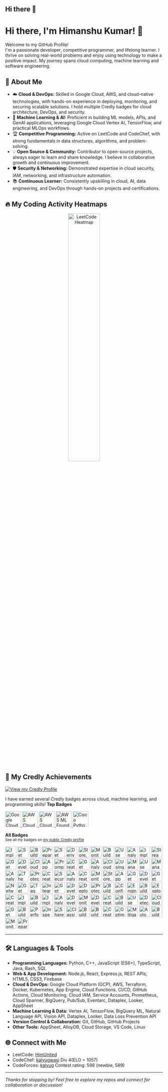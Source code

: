 ## Hi there 👋

# Hi there, I'm Himanshu Kumar! 👋

Welcome to my GitHub Profile!  
I'm a passionate developer, competitive programmer, and lifelong learner. I thrive on solving real-world problems and enjoy using technology to make a positive impact. My journey spans cloud computing, machine learning and software engineering.

## 🚀 About Me

- ☁️ **Cloud & DevOps:** Skilled in Google Cloud, AWS, and cloud-native technologies, with hands-on experience in deploying, monitoring, and securing scalable solutions. I hold multiple Credly badges for cloud architecture, DevOps, and security.
- 🤖 **Machine Learning & AI:** Proficient in building ML models, APIs, and GenAI applications, leveraging Google Cloud Vertex AI, TensorFlow, and practical MLOps workflows.
- 🏆 **Competitive Programming:** Active on LeetCode and CodeChef, with strong fundamentals in data structures, algorithms, and problem-solving.
- 💡 **Open Source & Community:** Contributor to open-source projects, always eager to learn and share knowledge. I believe in collaborative growth and continuous improvement.
- 🛡️ **Security & Networking:** Demonstrated expertise in cloud security, IAM, networking, and infrastructure automation.
- 📚 **Continuous Learner:** Consistently upskilling in cloud, AI, data engineering, and DevOps through hands-on projects and certifications.

## 🔥 My Coding Activity Heatmaps

<p align="center">
  <img src="https://leetcard.jacoblin.cool/HimUnited?ext=heatmap" alt="LeetCode Heatmap" width="45%"/>
</p>


## 🏅 My Credly Achievements

[![View my Credly Profile](https://img.shields.io/badge/Credly-Badges-orange?logo=credly)](https://www.credly.com/users/kalyugwasi)

I have earned several Credly badges across cloud, machine learning, and programming skills!
**Top Badges**  
<p>
  <a href="https://www.credly.com/badges/29249195-225f-4c1e-956a-9133d56e8524/public_url" target="_blank">
    <img src="https://images.credly.com/images/4dda8ae4-99ee-476c-bca3-6f0adbab42fe/image.png" alt="Google Cloud Foundation" width="50"/>
  </a>
  <a href="https://www.credly.com/badges/9170237d-e5b2-4726-9b23-7092ccc1ebd6/public_url" target="_blank">
    <img src="https://images.credly.com/images/73e4a58b-a8ef-41a3-a7db-9183dd269882/image.png" alt="AWS Cloud Foundation" width="50"/>
  </a>
  <a href="https://www.credly.com/badges/dcfdad20-f8d0-4853-bc8e-b8e08d208c49/public_url" target="_blank">
    <img src="https://images.credly.com/images/2f7b0627-48a0-4894-8d46-3245bdfe0463/image.png" alt="AWS Cloud Architect" width="50"/>
  </a>
  <a href="https://www.credly.com/badges/c1906d77-5709-4740-a814-dc6aaec1e385/public_url" target="_blank">
    <img src="https://images.credly.com/images/51984979-f759-49f0-8bb3-5310d364fdbe/image.png" alt="AWS ML Foundation" width="50"/>
  </a>
  <a href="https://www.credly.com/badges/a13c92ef-182d-4d3e-9076-f0f47c075b38/public_url" target="_blank">
    <img src="https://images.credly.com/images/68c0b94d-f6ac-40b1-a0e0-921439eb092e/image.png" alt="Cisco Python Essentials" width="50"/>
  </a>
</p>

**All Badges**  
<sub>See all my badges on [my public Credly profile](https://www.credly.com/users/kalyugwasi/badges)</sub>

<p align="left">
  <a href="https://www.credly.com/users/kalyugwasi/badges" target="_blank"><img src="https://images.credly.com/size/128x128/images/eea11cba-2a98-4bbe-bad2-447878dd34a2/image.png" alt="Implement Load Balancing on Compute Engine Skill Badge" width="35"/></a>
  <a href="https://www.credly.com/users/kalyugwasi/badges" target="_blank"><img src="https://images.credly.com/size/128x128/images/42326d44-14ff-4eda-b9c5-7d8f12919253/image.png" alt="Set Up an App Dev Environment on Google Cloud Skill Badge" width="35"/></a>
  <a href="https://www.credly.com/users/kalyugwasi/badges" target="_blank"><img src="https://images.credly.com/size/128x128/images/e1131ae3-4a52-4af1-9801-b7853767cf79/image.png" alt="Build a Secure Google Cloud Network Skill Badge" width="35"/></a>
  <a href="https://www.credly.com/users/kalyugwasi/badges" target="_blank"><img src="https://images.credly.com/size/128x128/images/68756311-9319-4eeb-a2b7-76defc8dd8a2/image.png" alt="Prepare Data for ML APIs on Google Cloud Skill Badge" width="35"/></a>
  <a href="https://www.credly.com/users/kalyugwasi/badges" target="_blank"><img src="https://images.credly.com/size/128x128/images/189c5c31-67c6-4eae-87dc-3b8185a99043/image.png" alt="Set Up a Google Cloud Network Skill Badge" width="35"/></a>
  <a href="https://www.credly.com/users/kalyugwasi/badges" target="_blank"><img src="https://images.credly.com/size/128x128/images/11088b22-7be5-4fe3-995d-c014514c8dc3/image.png" alt="Derive Insights from BigQuery Data Skill Badge" width="35"/></a>
  <a href="https://www.credly.com/users/kalyugwasi/badges" target="_blank"><img src="https://images.credly.com/size/128x128/images/449ee94a-268c-4a6d-9983-0507fbdeaf46/image.png" alt="Store, Process, and Manage Data on Google Cloud - Console Skill Badge" width="35"/></a>
  <a href="https://www.credly.com/users/kalyugwasi/badges" target="_blank"><img src="https://images.credly.com/size/128x128/images/c07b49a7-c295-4e2a-9557-09c22032e3ae/image.png" alt="Monitor and Manage Google Cloud Resources Skill Badge" width="35"/></a>
  <a href="https://www.credly.com/users/kalyugwasi/badges" target="_blank"><img src="https://images.credly.com/size/128x128/images/8ab21779-042f-4616-a6ab-fd0d62648b24/image.png" alt="Build a Data Warehouse with BigQuery Skill Badge" width="35"/></a>
  <a href="https://www.credly.com/users/kalyugwasi/badges" target="_blank"><img src="https://images.credly.com/size/128x128/images/1d95accd-3e3d-466f-a432-5dceb4998fd1/image.png" alt="Use Machine Learning APIs on Google Cloud Skill Badge" width="35"/></a>
  <a href="https://www.credly.com/users/kalyugwasi/badges" target="_blank"><img src="https://images.credly.com/size/128x128/images/75208396-7fbe-437e-8a42-46277d642697/image.png" alt="Analyze BigQuery Data in Connected Sheets Skill Badge" width="35"/></a>
  <a href="https://www.credly.com/users/kalyugwasi/badges" target="_blank"><img src="https://images.credly.com/size/128x128/images/7514501c-47e3-4766-a833-2f45eacdf615/image.png" alt="Implement DevOps Workflows in Google Cloud Skill Badge" width="35"/></a>
  <a href="https://www.credly.com/users/kalyugwasi/badges" target="_blank"><img src="https://images.credly.com/size/128x128/images/3934ff47-3ef9-40cb-82d2-66a40d33886a/image.png" alt="Streaming Analytics into BigQuery Skill Badge" width="35"/></a>
  <a href="https://www.credly.com/users/kalyugwasi/badges" target="_blank"><img src="https://images.credly.com/size/128x128/images/79d45afd-9552-447b-96d0-b4c2037f59be/image.png" alt="Get Started with API Gateway Skill Badge" width="35"/></a>
  <a href="https://www.credly.com/users/kalyugwasi/badges" target="_blank"><img src="https://images.credly.com/size/128x128/images/826e89a5-1a1d-4e6c-b740-531957965a78/image.png" alt="Develop Serverless Apps with Firebase Skill Badge" width="35"/></a>
  <a href="https://www.credly.com/users/kalyugwasi/badges" target="_blank"><img src="https://images.credly.com/size/128x128/images/12ca3878-2560-4d84-a3a5-c317db9ca549/image.png" alt="Cloud Functions: 3 Ways Skill Badge" width="35"/></a>
  <a href="https://www.credly.com/users/kalyugwasi/badges" target="_blank"><img src="https://images.credly.com/size/128x128/images/cdd80963-5ccb-4981-b01c-5344a9a3e8df/image.png" alt="App Building with AppSheet Skill Badge" width="35"/></a>
  <a href="https://www.credly.com/users/kalyugwasi/badges" target="_blank"><img src="https://images.credly.com/size/128x128/images/cef82b2e-970a-4318-8e59-c3e26b7f5c19/image.png" alt="Prompt Design in Vertex AI Skill Badge" width="35"/></a>
  <a href="https://www.credly.com/users/kalyugwasi/badges" target="_blank"><img src="https://images.credly.com/size/128x128/images/073a27aa-c3d6-44b5-875f-906191666d70/image.png" alt="Create ML Models with BigQuery ML Skill Badge" width="35"/></a>
  <a href="https://www.credly.com/users/kalyugwasi/badges" target="_blank"><img src="https://images.credly.com/size/128x128/images/1aa38026-5e9d-45f5-becc-288601568ad5/image.png" alt="Get Started with Dataplex Skill Badge" width="35"/></a>
  <a href="https://www.credly.com/users/kalyugwasi/badges" target="_blank"><img src="https://images.credly.com/size/128x128/images/bd687b0c-3959-4e06-b511-6623e32b8fdb/image.png" alt="Analyze Sentiment with Natural Language API Skill Badge" width="35"/></a>
  <a href="https://www.credly.com/users/kalyugwasi/badges" target="_blank"><img src="https://images.credly.com/size/128x128/images/4ddcd71a-7d89-4f86-bb85-adab564f16f1/image.png" alt="Cloud Speech API: 3 Ways Skill Badge" width="35"/></a>
  <a href="https://www.credly.com/users/kalyugwasi/badges" target="_blank"><img src="https://images.credly.com/size/128x128/images/2f0d66d4-9479-43e5-a101-42cda01123dc/image.png" alt="Using the Google Cloud Speech API" width="35"/></a>
  <a href="https://www.credly.com/users/kalyugwasi/badges" target="_blank"><img src="https://images.credly.com/size/128x128/images/d405f3db-7764-4979-8ae4-004b47e5a497/image.png" alt="Manage Data Models in Looker Skill Badge" width="35"/></a>
  <a href="https://www.credly.com/users/kalyugwasi/badges" target="_blank"><img src="https://images.credly.com/size/128x128/images/0c6a247d-8bbd-407b-8f83-dd863d251587/image.png" alt="Use APIs to Work with Cloud Storage Skill Badge" width="35"/></a>
  <a href="https://www.credly.com/users/kalyugwasi/badges" target="_blank"><img src="https://images.credly.com/size/128x128/images/20cd679d-43c3-460e-979a-8feba38eaba6/image.png" alt="Manage Kubernetes in Google Cloud Skill Badge" width="35"/></a>
  <a href="https://www.credly.com/users/kalyugwasi/badges" target="_blank"><img src="https://images.credly.com/size/128x128/images/bb8edfd1-9d69-48a3-bf81-3ab830caf393/image.png" alt="Analyze Images with the Cloud Vision API Skill Badge" width="35"/></a>
  <a href="https://www.credly.com/users/kalyugwasi/badges" target="_blank"><img src="https://images.credly.com/size/128x128/images/7623fefd-ebbd-4d8f-a053-f41dca852d9e/image.png" alt="The Basics of Google Cloud Compute Skill Badge" width="35"/></a>
  <a href="https://www.credly.com/users/kalyugwasi/badges" target="_blank"><img src="https://images.credly.com/size/128x128/images/81b8d708-19b5-4381-8ee1-576dcb20f536/image.png" alt="Protect Sensitive Data with Data Loss Prevention Skill Badge" width="35"/></a>
  <a href="https://www.credly.com/users/kalyugwasi/badges" target="_blank"><img src="https://images.credly.com/size/128x128/images/cef00c62-6e0c-479c-9385-bedfd8c43dce/image.png" alt="Create and Manage Bigtable Instances Skill Badge" width="35"/></a>
  <a href="https://www.credly.com/users/kalyugwasi/badges" target="_blank"><img src="https://images.credly.com/size/128x128/images/f4037855-1b1d-4338-985f-fec235b152a6/image.png" alt="Secure BigLake Data Skill Badge" width="35"/></a>
  <a href="https://www.credly.com/users/kalyugwasi/badges" target="_blank"><img src="https://images.credly.com/size/128x128/images/b82729b9-8f1f-4362-8b71-fb08f2cea6c2/image.png" alt="Analyze Speech and Language with Google APIs Skill Badge" width="35"/></a>
  <a href="https://www.credly.com/users/kalyugwasi/badges" target="_blank"><img src="https://images.credly.com/size/128x128/images/64335247-e0fc-4afc-ae27-e4cdd0d0590d/image.png" alt="Create a Secure Data Lake on Cloud Storage Skill Badge" width="35"/></a>
  <a href="https://www.credly.com/users/kalyugwasi/badges" target="_blank"><img src="https://images.credly.com/size/128x128/images/5a9654e8-37e5-4043-8a94-eeb0f98a2a9c/image.png" alt="Monitoring in Google Cloud Skill Badge" width="35"/></a>
  <a href="https://www.credly.com/users/kalyugwasi/badges" target="_blank"><img src="https://images.credly.com/size/128x128/images/42242faf-e2ec-4c2c-aa57-8c27b190dd83/image.png" alt="Store, Process, and Manage Data on Google Cloud - Command Line Skill Badge" width="35"/></a>
  <a href="https://www.credly.com/users/kalyugwasi/badges" target="_blank"><img src="https://images.credly.com/size/128x128/images/0943ce78-1ef7-4ff4-8ad7-4b60f6de5e5f/image.png" alt="App Engine: 3 Ways Skill Badge" width="35"/></a>
  <a href="https://www.credly.com/users/kalyugwasi/badges" target="_blank"><img src="https://images.credly.com/size/128x128/images/5aa8a83f-22d6-4aa2-9a65-f95290187ce3/image.png" alt="Get Started with Eventarc Skill Badge" width="35"/></a>
  <a href="https://www.credly.com/users/kalyugwasi/badges" target="_blank"><img src="https://images.credly.com/size/128x128/images/1dbef1bd-cdb0-40e1-bff4-8200448c3161/blob" alt="Develop GenAI Apps with Gemini and Streamlit Skill Badge" width="35"/></a>
  <a href="https://www.credly.com/users/kalyugwasi/badges" target="_blank"><img src="https://images.credly.com/size/128x128/images/6f45928f-206d-4340-98fd-ef9605fd8606/image.png" alt="Get Started with Looker Skill Badge" width="35"/></a>
  <a href="https://www.credly.com/users/kalyugwasi/badges" target="_blank"><img src="https://images.credly.com/size/128x128/images/6edf3d92-7a1f-425f-aa2b-d17223df9cf7/image.png" alt="Networking Fundamentals on Google Cloud Skill Badge" width="35"/></a>
  <a href="https://www.credly.com/users/kalyugwasi/badges" target="_blank"><img src="https://images.credly.com/size/128x128/images/8fae0693-0a1a-4c15-b3b6-10b4104d0e30/image.png" alt="Get Started with Cloud Storage Skill Badge" width="35"/></a>
  <a href="https://www.credly.com/users/kalyugwasi/badges" target="_blank"><img src="https://images.credly.com/size/128x128/images/6b0dde4a-f8ab-4042-b828-2ed1a4f82d4d/image.png" alt="Tag and Discover BigLake Data" width="35"/></a>
  <a href="https://www.credly.com/users/kalyugwasi/badges" target="_blank"><img src="https://images.credly.com/size/128x128/images/02190f6d-01c5-457d-9ac0-b7fe4f31c7e6/image.png" alt="Integrate BigQuery Data and Google Workspace using Apps Script Skill Badge" width="35"/></a>
  <a href="https://www.credly.com/users/kalyugwasi/badges" target="_blank"><img src="https://images.credly.com/size/128x128/images/4b9b3bd9-02b8-4243-8def-893557125497/image.png" alt="Get Started with Pub/Sub Skill Badge" width="35"/></a>
  <a href="https://www.credly.com/users/kalyugwasi/badges" target="_blank"><img src="https://images.credly.com/size/128x128/images/c99de4cf-a2fe-4c34-9b38-43ea165ea0f4/image.png" alt="Develop with Apps Script and AppSheet Skill Badge" width="35"/></a>
  <a href="https://www.credly.com/users/kalyugwasi/badges" target="_blank"><img src="https://images.credly.com/size/128x128/images/f0388a0c-130f-47cd-8750-d6357e907e58/image.png" alt="Deploy Kubernetes Applications on Google Cloud Skill Badge" width="35"/></a>
  <a href="https://www.credly.com/users/kalyugwasi/badges" target="_blank"><img src="https://images.credly.com/size/128x128/images/70116ac6-9bf9-4600-b8db-7d0147fb5da8/image.png" alt="Protect Cloud Traffic with BeyondCorp Enterprise (BCE) Security Skill Badge" width="35"/></a>
  <a href="https://www.credly.com/users/kalyugwasi/badges" target="_blank"><img src="https://images.credly.com/size/128x128/images/cfcacbf1-1f76-40ad-be09-a5b057e31ebf/image.png" alt="Build a Website on Google Cloud Skill Badge" width="35"/></a>
  <a href="https://www.credly.com/users/kalyugwasi/badges" target="_blank"><img src="https://images.credly.com/size/128x128/images/374800df-53a7-407e-b660-1efa73da122a/image.png" alt="Configure Service Accounts and IAM Roles for Google Cloud Skill Badge" width="35"/></a>
  <a href="https://www.credly.com/users/kalyugwasi/badges" target="_blank"><img src="https://images.credly.com/size/128x128/images/6160e2c1-4a95-4f47-8c5b-f2dde7bb6a67/image.png" alt="Engineer Data for Predictive Modeling with BigQuery ML Skill Badge" width="35"/></a>
  <a href="https://www.credly.com/users/kalyugwasi/badges" target="_blank"><img src="https://images.credly.com/size/128x128/images/7a2bc677-846d-4b0b-85a3-b56e0a0f9452/image.png" alt="Build Google Cloud Infrastructure for AWS Professionals Skill Badge" width="35"/></a>
  <a href="https://www.credly.com/users/kalyugwasi/badges" target="_blank"><img src="https://images.credly.com/size/128x128/images/9ecc031b-5f5a-418d-8397-1612c0f40fce/image.png" alt="Explore Generative AI with the Vertex AI Gemini API Skill Badge" width="35"/></a>
  <a href="https://www.credly.com/users/kalyugwasi/badges" target="_blank"><img src="https://images.credly.com/size/128x128/images/517b0725-e59c-47ec-8a3b-8025a67dc480/image.png" alt="Create and Manage Cloud Spanner Instances Skill Badge" width="35"/></a>
  <a href="https://www.credly.com/users/kalyugwasi/badges" target="_blank"><img src="https://images.credly.com/size/128x128/images/0daf1b0e-28c3-4102-96cf-e9d5f9213cc3/image.png" alt="Implement CI/CD Pipelines on Google Cloud Skill Badge" width="35"/></a>
  <a href="https://www.credly.com/users/kalyugwasi/badges" target="_blank"><img src="https://images.credly.com/size/128x128/images/b18154fb-9bd3-47e5-a6f1-554be512947d/image.png" alt="Build Infrastructure with Terraform on Google Cloud Skill Badge" width="35"/></a>
  <a href="https://www.credly.com/users/kalyugwasi/badges" target="_blank"><img src="https://images.credly.com/size/128x128/images/f1dbea96-0ef4-4857-bb85-3d208a82de10/image.png" alt="Implement Cloud Security Fundamentals on Google Cloud Skill Badge" width="35"/></a>
  <a href="https://www.credly.com/users/kalyugwasi/badges" target="_blank"><img src="https://images.credly.com/size/128x128/images/17bffe41-23fb-4004-a5c3-ea46b6c6ed76/image.png" alt="Analyze and Visualize Looker Data Skill Badge" width="35"/></a>
  <a href="https://www.credly.com/users/kalyugwasi/badges" target="_blank"><img src="https://images.credly.com/size/128x128/images/b126c61c-4781-4f03-9b2b-062963003abf/image.png" alt="Develop Your Google Cloud Network Skill Badge" width="35"/></a>
  <a href="https://www.credly.com/users/kalyugwasi/badges" target="_blank"><img src="https://images.credly.com/size/128x128/images/030ef753-5a56-4a6b-887a-a329a1b0c986/image.png" alt="Monitor and Log with Google Cloud Operations Suite Skill Badge" width="35"/></a>
  <a href="https://www.credly.com/users/kalyugwasi/badges" target="_blank"><img src="https://images.credly.com/size/128x128/images/71b9b0df-64f1-4c0a-867f-942e2a5a5a14/image.png" alt="Develop Serverless Applications on Cloud Run Skill Badge" width="35"/></a>
  <a href="https://www.credly.com/users/kalyugwasi/badges" target="_blank"><img src="https://images.credly.com/size/128x128/images/2e7a4b7e-981f-49c6-96de-fb11485bfbe8/image.png" alt="Create a Streaming Data Lake on Cloud Storage Skill Badge" width="35"/></a>
  <a href="https://www.credly.com/users/kalyugwasi/badges" target="_blank"><img src="https://images.credly.com/size/128x128/images/c4acff27-5baa-452f-a6b2-ab875da12dfd/image.png" alt="Build a Data Mesh with Dataplex Skill Badge" width="35"/></a>
  <a href="https://www.credly.com/users/kalyugwasi/badges" target="_blank"><img src="https://images.credly.com/size/128x128/images/f469072b-7e9a-4961-8096-292853f063e7/image.png" alt="Use Functions, Formulas, and Charts in Google Sheets Skill Badge" width="35"/></a>
  <a href="https://www.credly.com/users/kalyugwasi/badges" target="_blank"><img src="https://images.credly.com/size/128x128/images/3bdfc329-851b-4153-a5c4-10d8c3a1f18c/image.png" alt="Detect Manufacturing Defects using Visual Inspection AI Skill Badge" width="35"/></a>
  <a href="https://www.credly.com/users/kalyugwasi/badges" target="_blank"><img src="https://images.credly.com/size/128x128/images/746b172c-bdae-4bd9-b29b-eecfc9ad3577/image.png" alt="Cloud Architecture: Design, Implement, and Manage Skill Badge" width="35"/></a>
  <a href="https://www.credly.com/users/kalyugwasi/badges" target="_blank"><img src="https://images.credly.com/size/128x128/images/7e78d94e-d10b-4699-a75a-96115b24c238/image.png" alt="Get Started with Google Workspace Tools Skill Badge" width="35"/></a>
  <a href="https://www.credly.com/users/kalyugwasi/badges" target="_blank"><img src="https://images.credly.com/size/128x128/images/2607a61b-7f94-43d7-bb97-3e811312c53e/image.png" alt="Build LookML Objects in Looker Skill Badge" width="35"/></a>
  <a href="https://www.credly.com/users/kalyugwasi/badges" target="_blank"><img src="https://images.credly.com/size/128x128/images/d41246ef-1f8e-4b3a-b93d-034e7c66e309/image.png" alt="Perform Predictive Data Analysis in BigQuery Skill Badge" width="35"/></a>
  <a href="https://www.credly.com/users/kalyugwasi/badges" target="_blank"><img src="https://images.credly.com/size/128x128/images/86a3283f-3e35-494f-82da-3fb3e89ba223/image.png" alt="Inspect Rich Documents with Gemini Multimodality and Multimodal RAG Skill Badge" width="35"/></a>
  <a href="https://www.credly.com/users/kalyugwasi/badges" target="_blank"><img src="https://images.credly.com/size/128x128/images/b0e1da4e-e1c9-4201-9803-cf3389e1d0f9/image.png" alt="Share Data Using Google Data Cloud Skill Badge" width="35"/></a>
  <a href="https://www.credly.com/users/kalyugwasi/badges" target="_blank"><img src="https://images.credly.com/size/128x128/images/ba7d317c-0441-493d-9297-840162892581/image.png" alt="Classify Images with TensorFlow on Google Cloud" width="35"/></a>
  <a href="https://www.credly.com/users/kalyugwasi/badges" target="_blank"><img src="https://images.credly.com/size/128x128/images/b734b28a-683b-43f2-bb9d-2b952890e545/image.png" alt="Build Google Cloud Infrastructure for Azure Professionals Skill Badge" width="35"/></a>
  <a href="https://www.credly.com/users/kalyugwasi/badges" target="_blank"><img src="https://images.credly.com/size/128x128/images/f4c342c9-af98-4352-b54a-a8a166ee8f68/image.png" alt="Build and Deploy Machine Learning Solutions on Vertex AI Skill Badge" width="35"/></a>
  <a href="https://www.credly.com/users/kalyugwasi/badges" target="_blank"><img src="https://images.credly.com/size/128x128/images/7ffcfd60-9241-4835-b783-f2558314d198/image.png" alt="Create and Manage AlloyDB Instances Skill Badge" width="35"/></a>
  <a href="https://www.credly.com/users/kalyugwasi/badges" target="_blank"><img src="https://images.credly.com/size/128x128/images/258d3147-f075-4308-bdb0-fb8d5e1d4d0e/image.png" alt="Optimize Costs for Google Kubernetes Engine Skill Badge" width="35"/></a>
  <a href="https://www.credly.com/users/kalyugwasi/badges" target="_blank"><img src="https://images.credly.com/size/128x128/images/122ab775-7bbd-4167-a3b5-5dd92b4e02f6/image.png" alt="Mitigate Threats and Vulnerabilities with Security Command Center Skill Badge" width="35"/></a>
  <a href="https://www.credly.com/users/kalyugwasi/badges" target="_blank"><img src="https://images.credly.com/size/128x128/images/ca5eab27-0890-4eb6-9885-97650b485212/image.png" alt="Automate Data Capture at Scale with Document AI Skill Badge" width="35"/></a>
  <a href="https://www.credly.com/users/kalyugwasi/badges" target="_blank"><img src="https://images.credly.com/size/128x128/images/b7898c75-72ce-4304-b227-0aa7563aaca9/blob" alt="Build Real World AI Applications with Gemini and Imagen Skill Badge" width="35"/></a>
  <a href="https://www.credly.com/users/kalyugwasi/badges" target="_blank"><img src="https://images.credly.com/size/128x128/images/4199c028-1dd7-4802-a4fc-fe043d705b31/blob" alt="Monitor Environments with Google Cloud Managed Service for Prometheus Skill Badge" width="35"/></a>
  <a href="https://www.credly.com/users/kalyugwasi/badges" target="_blank"><img src="https://images.credly.com/size/128x128/images/4ed71434-c678-46b2-bd1c-93c96d3e7b90/blob" alt="Prepare Data for Looker Dashboards and Reports" width="35"/></a>
</p>

---

## 🛠️ Languages & Tools

- **Programming Languages:** Python, C++, JavaScript (ES6+), TypeScript, Java, Bash, SQL
- **Web & App Development:** Node.js, React, Express.js, REST APIs, HTML5, CSS3, Firebase
- **Cloud & DevOps:** Google Cloud Platform (GCP), AWS, Terraform, Docker, Kubernetes, App Engine, Cloud Functions, CI/CD, GitHub Actions, Cloud Monitoring, Cloud IAM, Service Accounts, Prometheus, Cloud Spanner, BigQuery, Pub/Sub, Eventarc, Dataplex, Looker, AppSheet
- **Machine Learning & Data:** Vertex AI, TensorFlow, BigQuery ML, Natural Language API, Vision API, Dataplex, Looker, Data Loss Prevention API
- **Version Control & Collaboration:** Git, GitHub, GitHub Projects
- **Other Tools:** AppSheet, AlloyDB, Cloud Storage, VS Code, Linux

## 🌐 Connect with Me

- LeetCode: [HimUnited](https://leetcode.com/HimUnited)
- CodeChef: [kalyugwasi](https://www.codechef.com/users/kalyugwasi) Div 4(ELO = 1057)
- CodeForces: [kalyug](https://codeforces.com/profile/kalyug) Contest rating: 598 (newbie, 589)

---

_Thanks for stopping by! Feel free to explore my repos and connect for collaboration or discussion!_

